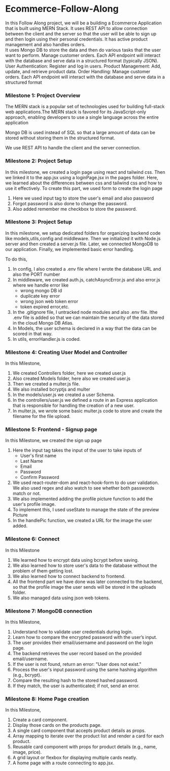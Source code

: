 # Ecommerce-Follow-Along

In this Follow Along project, we will be a building a Ecommerce Application that is built using MERN Stack.
It uses REST API to allow connection between the client and the server so that the user will be able to sign up and then login using their personal credentials.
It has active product management and also handles orders.   
It uses Mongo DB to store the data and then do various tasks that the user want to perform.
Manage customer orders. Each API endpoint will interact with the database and serve data in a structured format (typically JSON). User Authentication: Register and log in users. Product Management: Add, update, and retrieve product data. Order Handling: Manage customer orders. Each API endpoint will interact with the database and serve data in a structured format


### Milestone 1: Project Overview


The MERN stack is a popular set of technologies used for building full-stack web applications.The MERN stack is favored for its JavaScript-only approach, enabling developers to use a single language across the entire application

Mongo DB is used instead of SQL so that a large amount of data can be stored without storing them in the structured format.

We use REST API to handle the client and the server connection.


### Milestone 2: Project Setup

In this milestone, we created a login page using react and tailwind css. Then we linked it to the app.jsx using a loginPage.jsx in the pages folder.
Here, we learned about the differences between css and tailwind css and how to use it effectively.
To create this part, we used form to create the login page
1. Here we used input tag to store the user's email and also password
2. Forgot password is also done to change the password.
3. Also added remember me checkbox to store the password.


### Milestone 3: Project Setup 

In this milestone, we setup dedicated folders for organizing backend code like models,utils,config and middleware.
Then we initialized it with Node.js server and then created a server.js file.
Later, we connected MongoDB to our application.
Finally, we implemented basic error handling.

To do this,
1. In config, I also created a .env file where I wrote the database URL and also the PORT number
2. In middleware, we created auth.js, catchAsyncError.js and also error.js where we handle error like 
    - wrong mongo DB id
    - duplicate key error
    - wrong json web token error
    - token expired error,etc.
3. In the .gitignore file, I untracked node modules and also .env file. Ithe .env file is added so that we can maintain the security of the data stored in the cloud Mongo DB Atlas.
4. In Models, the user schema is declared in a way that the data can be scored in that way.
5. In utils, errorHandler.js is coded.

### Milestone 4: Creating User Model and Controller
In this Milestone,
1. We created Controllers folder, here we created user.js
2. Also created Models folder, here also we created user.js
3. Then we created a multer.js file.
4. We also installed bcryptjs and multer
5. In the models/user.js we created a user Schema.
6. In the controllers/user.js we defined a route in an Express application that is responsible for handling the creation of a new user. 
7. In multer.js, we wrote some basic multer.js code to store and create the filename for the file upload.

### Milestone 5: Frontend - Signup page

In this Milestone, we created the sign up page
1. Here the input tag takes the input of the user to take inputs of
    - User's first name
    - Last Name
    - Email
    - Password
    - Confirm Password
2. We used react-router-dom and react-hook-form to do user validation. We also used regex and also watch to see whether both passwords match or not.
3. We also implemented adding the profile picture function to add the user's profile image.
4. To implement this, I used useState to manage the state of the preview Picture
5. In the handlePic function, we created a URL for the image the user added.


### Milestone 6: Connect

In this Milestone
1. We learned how to encrypt data using bcrypt before saving.
2. We also learned how to store user's data to the database without the problem of them getting lost.
3. We also learned how to connect backend to frontend.
4. All the frontend part we have done was later connected to the backend, so that the profile image the user sends will be stored in the uploads folder.
5. We also managed data using json web tokens.


### Milestone 7: MongoDB connection 

In this Milestone,
1. Understand how to validate user credentials during login.
2. Learn how to compare the encrypted password with the user’s input.
3. The user provides their email/username and password on the login page.
4. The backend retrieves the user record based on the provided email/username.
5. If the user is not found, return an error: "User does not exist."
6. Process the user's input password using the same hashing algorithm (e.g., bcrypt).
7. Compare the resulting hash to the stored hashed password.
8. If they match, the user is authenticated; if not, send an error.


### Milestone 8: Home Page creation

In this Milestone,
1. Create a card component.
2. Display those cards on the products page.
3. A single card component that accepts product details as props.
4. Array mapping to iterate over the product list and render a card for each product.
5. Reusable card component with props for product details (e.g., name, image, price).
6. A grid layout or flexbox for displaying multiple cards neatly.
7. A home page with a route connecting to app.jsx.